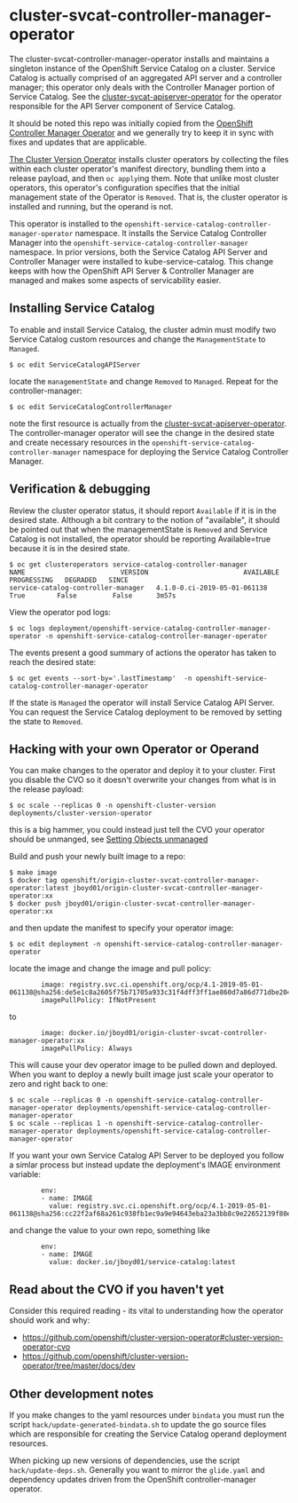 # cluster-svcat-controller-manager-operator
The cluster-svcat-controller-manager-operator installs and maintains a singleton instance of the OpenShift Service Catalog on a cluster.  Service Catalog is actually comprised of an aggregated API server and a controller manager; this operator only deals with the Controller Manager portion of Service Catalog.  See the [cluster-svcat-apiserver-operator](https://github.com/openshift/cluster-svcat-apiserver-operator) for the operator responsible for the API Server component of Service Catalog.

It should be noted this repo was initially copied from the [OpenShift Controller Manager Operator](https://github.com/openshift/cluster-openshift-controller-manager-operator) and we generally try to keep it in sync with fixes and updates that are applicable.

[The Cluster Version Operator](https://github.com/openshift/cluster-version-operator) installs cluster operators by collecting the files within each cluster operator's manifest directory, bundling them into a release payload, and then `oc apply`ing them.  Note that unlike most cluster operators, this operator's configuration specifies that the initial management state of the Operator is `Removed`.  That is, the cluster operator is installed and running, but the operand is not.

This operator is installed to the `openshift-service-catalog-controller-manager-operator` namespace.  It installs the Service Catalog Controller Manager into the `openshift-service-catalog-controller-manager` namespace.  In prior versions, both the Service Catalog API Server and Controller Manager were installed to kube-service-catalog.  This change keeps with how the OpenShift API Server & Controller Manager are managed and makes some aspects of servicability easier.


## Installing Service Catalog
To enable and install Service Catalog, the cluster admin must modify two Service Catalog custom resources and change the `ManagementState` to `Managed`. 
```
$ oc edit ServiceCatalogAPIServer
```
locate the `managementState` and change `Removed` to `Managed`.  Repeat for the controller-manager:
```
$ oc edit ServiceCatalogControllerManager
```
note the first resource is actually from the [cluster-svcat-apiserver-operator](https://github.com/openshift/cluster-svcat-apiserver-operator).  The controller-manager operator will see the change in the desired state and create necessary resources in the `openshift-service-catalog-controller-manager` namespace for deploying the Service Catalog Controller Manager.


## Verification & debugging
Review the cluster operator status, it should report `Available` if it is in the desired state.  Although a bit contrary to the notion of "available", it should be pointed out that when the managementState is `Removed` and Service Catalog is not installed, the operator should be reporting Available=true because it is in the desired state.
```
$ oc get clusteroperators service-catalog-controller-manager
NAME                        VERSION                        AVAILABLE   PROGRESSING   DEGRADED   SINCE
service-catalog-controller-manager   4.1.0-0.ci-2019-05-01-061138   True        False         False      3m57s
```
View the operator pod logs:
```
$ oc logs deployment/openshift-service-catalog-controller-manager-operator -n openshift-service-catalog-controller-manager-operator
```
The events present a good summary of actions the operator has taken to reach the desired state:
```
$ oc get events --sort-by='.lastTimestamp'  -n openshift-service-catalog-controller-manager-operator
```

If the state is `Managed` the operator will install Service Catalog API Server.  You can request the Service Catalog deployment to be removed by setting the state to `Removed`.  

## Hacking with your own Operator or Operand
You can make changes to the operator and deploy it to your cluster.  First you disable the CVO so it doesn't overwrite your changes from what is in the release payload:
```
$ oc scale --replicas 0 -n openshift-cluster-version deployments/cluster-version-operator
```
this is a big hammer, you could instead just tell the CVO your operator should be unmanged, see [Setting Objects unmanaged](https://github.com/openshift/cluster-version-operator/blob/master/docs/dev/clusterversion.md#setting-objects-unmanaged)

Build and push your newly built image to a repo:
```
$ make image
$ docker tag openshift/origin-cluster-svcat-controller-manager-operator:latest jboyd01/origin-cluster-svcat-controller-manager-operator:xx
$ docker push jboyd01/origin-cluster-svcat-controller-manager-operator:xx
```
and then update the manifest to specify your operator  image:
```
$ oc edit deployment -n openshift-service-catalog-controller-manager-operator
```
locate the image and change the image and pull policy:
```
        image: registry.svc.ci.openshift.org/ocp/4.1-2019-05-01-061138@sha256:de5e1c8a2605f75b71705a933c31f4dff3ff1ae860d7a86d771dbe2043a4cea0
        imagePullPolicy: IfNotPresent
```
to
```
        image: docker.io/jboyd01/origin-cluster-svcat-controller-manager-operator:xx
        imagePullPolicy: Always
```
This will cause your dev operator image to be pulled down and deployed.  When you want to deploy a newly built image just scale your operator to zero and right back to one:
```
$ oc scale --replicas 0 -n openshift-service-catalog-controller-manager-operator deployments/openshift-service-catalog-controller-manager-operator
$ oc scale --replicas 1 -n openshift-service-catalog-controller-manager-operator deployments/openshift-service-catalog-controller-manager-operator
```

If you want your own Service Catalog API Server to be deployed you follow a simlar process but instead update the deployment's IMAGE environment variable:
```
        env:
        - name: IMAGE
          value: registry.svc.ci.openshift.org/ocp/4.1-2019-05-01-061138@sha256:cc22f2af68a261c938fb1ec9a9e94643eba23a3bb8c9e22652139f80ee57681b
```
and change the value to your own repo, something like
```
        env:
        - name: IMAGE
          value: docker.io/jboyd01/service-catalog:latest
```
## Read about the CVO if you haven't yet
Consider this required reading - its vital to understanding how the operator should work and why:
* https://github.com/openshift/cluster-version-operator#cluster-version-operator-cvo
* https://github.com/openshift/cluster-version-operator/tree/master/docs/dev

## Other development notes
If you make changes to the yaml resources under `bindata` you must run the script `hack/update-generated-bindata.sh` to update the go source files which are responsible for creating the Service Catalog operand deployment resources.

When picking up new versions of dependencies, use the script `hack/update-deps.sh`.  Generally you want to mirror the `glide.yaml` and dependency updates driven from the OpenShift controller-manager operator.

